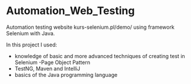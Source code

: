 # Automation_Web_Testing
Automation testing website kurs-selenium.pl/demo/ using framework Selenium with Java.

In this project I used:
- knowledge of basic and more advanced techniques of creating test in Selenium
-Page Object Pattern 
- TestNG, Maven and IntelliJ
- basics of the Java programming language